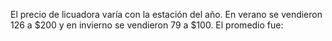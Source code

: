 El precio de licuadora varía con la estación del año. En verano se vendieron 126 a $200 y en invierno se vendieron 79 a $100. El promedio fue: